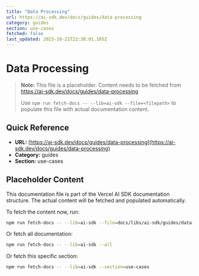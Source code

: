 ```yaml
---
title: "Data Processing"
url: https://ai-sdk.dev/docs/guides/data-processing
category: guides
section: use-cases
fetched: false
last_updated: 2025-10-21T22:38:01.105Z
---
```


# Data Processing

> **Note:** This file is a placeholder. Content needs to be fetched from https://ai-sdk.dev/docs/guides/data-processing
>
> Use `npm run fetch-docs -- --lib=ai-sdk --file=<filepath>` to populate this file with actual documentation content.

## Quick Reference

- **URL:** [https://ai-sdk.dev/docs/guides/data-processing](https://ai-sdk.dev/docs/guides/data-processing)
- **Category:** guides
- **Section:** use-cases

## Placeholder Content

This documentation file is part of the Vercel AI SDK documentation structure.
The actual content will be fetched and populated automatically.

To fetch the content now, run:

```bash
npm run fetch-docs -- --lib=ai-sdk --file=docs/libs/ai-sdk/guides/data-processing.md
```

Or fetch all documentation:

```bash
npm run fetch-docs -- --lib=ai-sdk --all
```

Or fetch this specific section:

```bash
npm run fetch-docs -- --lib=ai-sdk --section=use-cases
```
